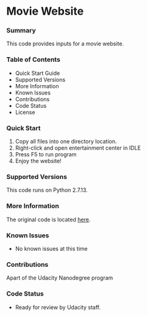 # Movie Website #

### Summary ###

This code provides inputs for a movie website. 

### Table of Contents ###
 - Quick Start Guide
 - Supported Versions
 - More Information
 - Known Issues
 - Contributions
 - Code Status
 - License


### Quick Start ###
1. Copy all files into one directory location.
2. Right-click and open entertainment center in IDLE
3. Press F5 to run program
4. Enjoy the website!

### Supported Versions ###
This code runs on Python 2.7.13.

### More Information ###
The original code is located [here](https://github.com/udacity/ud036_StarterCode).

### Known Issues ###
- No known issues at this time

### Contributions ###
Apart of the Udacity Nanodegree program

### Code Status
 - Ready for review by Udacity staff.

